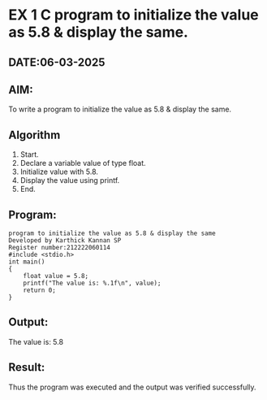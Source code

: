 # EX 1 C program to initialize the value as 5.8 & display the same.
## DATE:06-03-2025
## AIM:
To write a program to initialize the value as 5.8 & display the same.

## Algorithm
1. Start.
2. Declare a variable value of type float.
3. Initialize value with 5.8.
4. Display the value using printf.
5. End.   

## Program:
```
program to initialize the value as 5.8 & display the same
Developed by Karthick Kannan SP
Register number:212222060114
#include <stdio.h>
int main()
{
    float value = 5.8;
    printf("The value is: %.1f\n", value);
    return 0;
}
```

## Output:
The value is: 5.8



## Result:
Thus the program was executed and the output was verified successfully.
